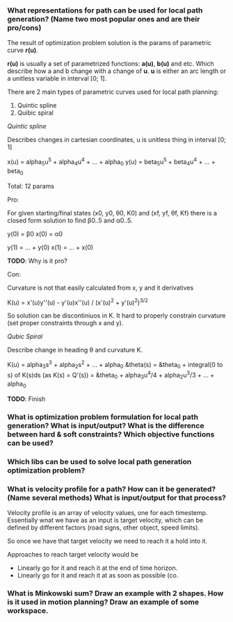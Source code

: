 ### What representations for path can be used for local path generation? (Name two most popular ones and are their pro/cons)

The result of optimization problem solution is the params of parametric curve **r(u)**.

**r(u)** is usually a set of parametrized functions: **a(u)**, **b(u)** and etc. Which describe how a and b change with a change of **u**. 
**u** is either an arc length or a unitless variable in interval [0; 1].

There are 2 main types of parametric curves used for local path planning:
1. Quintic spline
2. Quibic spiral

*Quintic spline*

Describes changes in cartesian coordinates, u is unitless thing in interval [0; 1]

x(u) = alpha<sub>5</sub>u<sup>5</sup> + alpha<sub>4</sub>u<sup>4</sup> + ... + alpha<sub>0</sub>
y(u) = beta<sub>5</sub>u<sup>5</sup> + beta<sub>4</sub>u<sup>4</sup> + ... + beta<sub>0</sub>

Total: 12 params

Pro:

For given starting/final states (x0, y0, &theta;0, K0) and (xf, yf, &theta;f, Kf) there is a closed form solution to find
&beta;0..5 and &alpha;0..5.

y(0) = &beta;0
x(0) = &alpha;0

y(1) = ... + y(0)
x(1) = ... + x(0)

**TODO**: Why is it pro?

Con:

Curvature is not that easily calculated from x, y and it derivatives

K(u) = x'(u)y''(u) - y'(u)x''(u) / (x'(u)<sup>2</sup> + y'(u)<sup>2</sup>)<sup>3/2</sup>

So solution can be discontiniuos in K. It hard to properly constrain curvature (set proper constraints through x and y).

*Qubic Spiral*

Describe change in heading &theta; and curvature K.

K(u) = alpha<sub>3</sub>s<sup>3</sup> + alpha<sub>2</sub>s<sup>2</sup> + ... + alpha<sub>0</sub>
&theta(s) = &theta<sub>0</sub> + integral(0 to s) of K(s)ds (as K(s) = Q'(s)) = 
    &theta<sub>0</sub> + alpha<sub>3</sub>u<sup>4</sup>/4 + alpha<sub>2</sub>u<sup>3</sup>/3 + ... + alpha<sub>0</sub>


**TODO**: Finish

### What is optimization problem formulation for local path generation? What is input/output? What is the difference between hard & soft constraints? Which objective functions can be used?

### Which libs can be used to solve local path generation optimization problem?

### What is velocity profile for a path? How can it be generated? (Name several methods) What is input/output for that process?

Velocity profile is an array of velocity values, one for each timestemp.
Essentially wnat we have as an input is target velocity, which can be defined by different factors (road signs, other object, speed limits).

So once we have that target velocity we need to reach it a hold into it.

Approaches to reach target velocity would be 
- Linearly go for it and reach it at the end of time horizon.
- Linearly go for it and reach it at as soon as possible (co.

### What is Minkowski sum? Draw an example with 2 shapes. How is it used in motion planning? Draw an example of some workspace.




